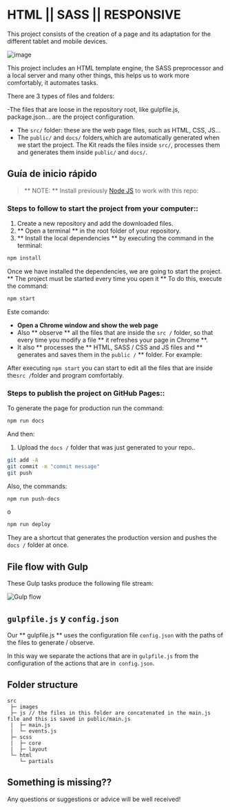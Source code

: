 # HTML || SASS || RESPONSIVE

This project consists of the creation of a page and its adaptation for the different tablet and mobile devices.

![image](https://user-images.githubusercontent.com/81588630/124919114-1d369f80-dff6-11eb-83aa-90c5ee2d04c6.png)


This project includes an HTML template engine, the SASS preprocessor and a local server and many other things, this helps us to work more comfortably, it automates tasks.

There are 3 types of files and folders:

-The files that are loose in the repository root, like gulpfile.js, package.json... are the project configuration.

- The `src/` folder: these are the web page files, such as HTML, CSS, JS...
- The `public/` and `docs/` folders,which are automatically generated when we start the project. The Kit reads the files inside `src/`, processes them and generates them inside `public/` and `docs/`.

## Guía de inicio rápido

> ** NOTE: ** Install previously [Node JS](https://nodejs.org/) to work with this repo:

### Steps to follow to start the project from your computer::

1. Create a new repository and add the downloaded files.
1. ** Open a terminal ** in the root folder of your repository.
1. ** Install the local dependencies ** by executing the command in the terminal:

```bash
npm install
```

Once we have installed the dependencies, we are going to start the project. ** The project must be started every time you open it ** To do this, execute the command:

```bash
npm start
```

Este comando:

- **Open a Chrome window and show the web page**
- Also ** observe ** all the files that are inside the `src /` folder, so that every time you modify a file ** it refreshes your page in Chrome **.
- It also ** processes the ** HTML, SASS / CSS and JS files and ** generates and saves them in the `public /` ** folder. For example:

After executing `npm start` you can start to edit all the files that are inside the`src /`folder and program comfortably.

### Steps to publish the project on GitHub Pages::

To generate the page for production run the command:

```bash
npm run docs
```

And then:

1. Upload the `docs /` folder that was just generated to your repo..

```bash
git add -A
git commit -m "commit message"
git push
```

Also, the commands:

```bash
npm run push-docs
```

o

```bash
npm run deploy
```

They are a shortcut that generates the production version and pushes the `docs /` folder at once.

## File flow with Gulp

These Gulp tasks produce the following file stream:

![Gulp flow](./gulp-flow.png)

## `gulpfile.js` y `config.json`

Our ** gulpfile.js ** uses the configuration file `config.json` with the paths of the files to generate / observe.

In this way we separate the actions that are in `gulpfile.js` from the configuration of the actions that are in` config.json`.

## Folder structure

```
src
 ├─ images
 ├─ js // the files in this folder are concatenated in the main.js file and this is saved in public/main.js
 |  ├─ main.js
 |  └─ events.js
 ├─ scss
 |  ├─ core
 |  ├─ layout
 └─ html
    └─ partials
```

## Something is missing??

Any questions or suggestions or advice will be well received!
